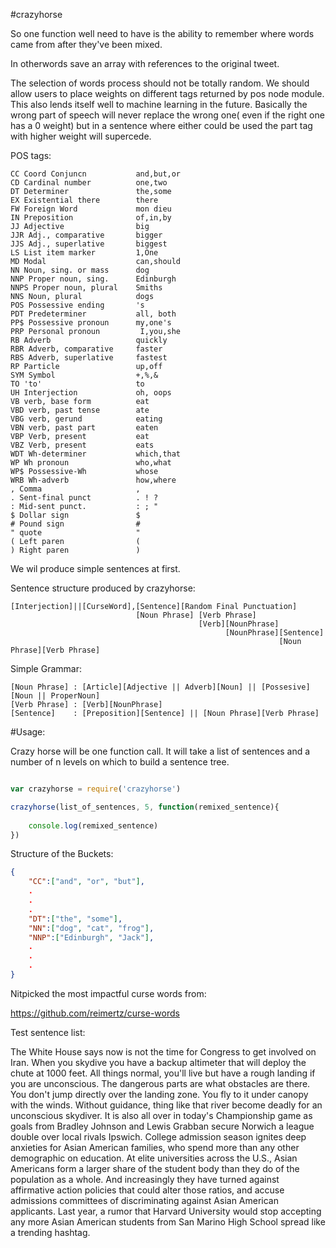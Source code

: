 #crazyhorse

So one function well need to have is the ability to remember where words came from after they've been mixed.

In otherwords save an array with references to the original tweet.

The selection of words process should not be totally random. We should allow users to place weights on different tags returned by pos node module. This also lends itself well to machine learning in the future.
Basically the wrong part of speech will never replace the wrong one( even if the right one has a 0 weight) but in a sentence where either could be used the part tag with higher weight will supercede. 

POS tags:
```
CC Coord Conjuncn           and,but,or
CD Cardinal number          one,two
DT Determiner               the,some
EX Existential there        there
FW Foreign Word             mon dieu
IN Preposition              of,in,by
JJ Adjective                big
JJR Adj., comparative       bigger
JJS Adj., superlative       biggest
LS List item marker         1,One
MD Modal                    can,should
NN Noun, sing. or mass      dog
NNP Proper noun, sing.      Edinburgh
NNPS Proper noun, plural    Smiths
NNS Noun, plural            dogs
POS Possessive ending       's
PDT Predeterminer           all, both
PP$ Possessive pronoun      my,one's
PRP Personal pronoun         I,you,she
RB Adverb                   quickly
RBR Adverb, comparative     faster
RBS Adverb, superlative     fastest
RP Particle                 up,off
SYM Symbol                  +,%,&
TO 'to'                     to
UH Interjection             oh, oops
VB verb, base form          eat
VBD verb, past tense        ate
VBG verb, gerund            eating
VBN verb, past part         eaten
VBP Verb, present           eat
VBZ Verb, present           eats
WDT Wh-determiner           which,that
WP Wh pronoun               who,what
WP$ Possessive-Wh           whose
WRB Wh-adverb               how,where
, Comma                     ,
. Sent-final punct          . ! ?
: Mid-sent punct.           : ; "
$ Dollar sign               $
# Pound sign                #
" quote                     "
( Left paren                (
) Right paren               )
```
We wil produce simple sentences at first.

Sentence structure produced by crazyhorse:
```
[Interjection]||[CurseWord],[Sentence][Random Final Punctuation]
						   	[Noun Phrase] [Verb Phrase]
										  [Verb][NounPhrase]
										  	    [NounPhrase][Sentence]
										  				    [Noun Phrase][Verb Phrase]
```
Simple Grammar:
```
[Noun Phrase] : [Article][Adjective || Adverb][Noun] || [Possesive][Noun || ProperNoun]
[Verb Phrase] : [Verb][NounPhrase]
[Sentence]    : [Preposition][Sentence] || [Noun Phrase][Verb Phrase]
```

#Usage:

Crazy horse will be one function call. It will take a list of sentences and a number of n levels on which to build a sentence tree. 

```javascript

var crazyhorse = require('crazyhorse')

crazyhorse(list_of_sentences, 5, function(remixed_sentence){
	
	console.log(remixed_sentence)
})
```

Structure of the Buckets:
```JSON
{
	"CC":["and", "or", "but"],
	.
	.
	.
	"DT":["the", "some"],
	"NN":["dog", "cat", "frog"],
	"NNP":["Edinburgh", "Jack"],
	.
	.
	.
}
```

Nitpicked the most impactful curse words from:

https://github.com/reimertz/curse-words


Test sentence list:

The White House says now is not the time for Congress to get involved on Iran. When you skydive you have a backup altimeter that will deploy the chute at 1000 feet. All things normal, you'll live but have a rough landing if you are unconscious. The dangerous parts are what obstacles are there. You don't jump directly over the landing zone. You fly to it under canopy with the winds. Without guidance, thing like that river become deadly for an unconscious skydiver. It is also all over in today's Championship game as goals from Bradley Johnson and Lewis Grabban secure Norwich a league double over local rivals Ipswich. College admission season ignites deep anxieties for Asian American families, who spend more than any other demographic on education. At elite universities across the U.S., Asian Americans form a larger share of the student body than they do of the population as a whole. And increasingly they have turned against affirmative action policies that could alter those ratios, and accuse admissions committees of discriminating against Asian American applicants. Last year, a rumor that Harvard University would stop accepting any more Asian American students from San Marino High School spread like a trending hashtag.

